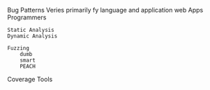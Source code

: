 Bug Patterns
    Veries primarily fy language and application
    web Apps
    Programmers

    Static Analysis
    Dynamic Analysis

    Fuzzing
        dumb
        smart
        PEACH
    
Coverage Tools
